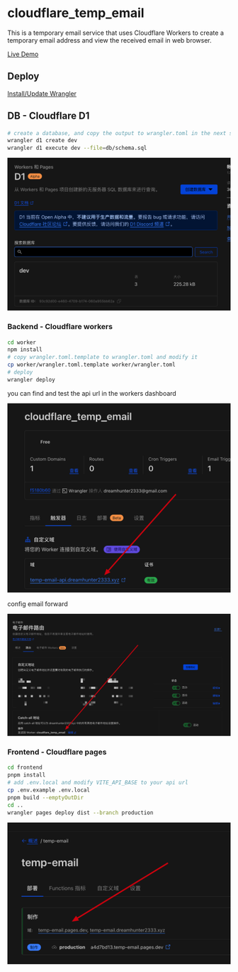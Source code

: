 # cloudflare_temp_email

This is a temporary email service that uses Cloudflare Workers to create a temporary email address and view the received email in web browser.

[Live Demo](https://temp-email.dreamhunter2333.xyz/)

## Deploy

[Install/Update Wrangler](https://developers.cloudflare.com/workers/wrangler/install-and-update/)

## DB - Cloudflare D1

```bash
# create a database, and copy the output to wrangler.toml in the next step
wrangler d1 create dev
wrangler d1 execute dev --file=db/schema.sql
```

![d1](readme_assets/d1.png)

### Backend - Cloudflare workers

```bash
cd worker
npm install
# copy wrangler.toml.template to wrangler.toml and modify it
cp worker/wrangler.toml.template worker/wrangler.toml
# deploy
wrangler deploy
```

you can find and test the api url in the  workers dashboard

![worker](readme_assets/worker.png)

config email forward

![email](readme_assets/email.png)

### Frontend - Cloudflare pages

```bash
cd frontend
pnpm install
# add .env.local and modify VITE_API_BASE to your api url
cp .env.example .env.local
pnpm build --emptyOutDir
cd ..
wrangler pages deploy dist --branch production
```

![pages](readme_assets/pages.png)
